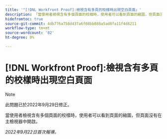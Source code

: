 ```yaml
---
title: '"[!DNL Workfront Proof]:檢視含有多頁的校樣時出現空白頁面」'
description: 「當使用者檢視含有多個頁面的校樣時，使用者可以看到頁面的縮圖，但頁面沒有在主檢視器中開啟。」
hidefromtoc: true
source-git-commit: 4db776a758d437a6f08bb088a5ad8fa11f4d8211
workflow-type: tm+mt
source-wordcount: '82'
ht-degree: 0%

---
```



# [!DNL Workfront Proof]:檢視含有多頁的校樣時出現空白頁面

>[!NOTE]
>
>此問題已於2022年9月29日修正。

當使用者檢視含有多個頁面的校樣時，使用者可以看到頁面的縮圖，但頁面沒有在主檢視器中開啟。

_2022年9月22日首次報導。_

